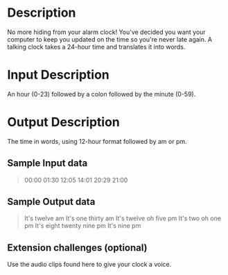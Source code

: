 Description
===========

No more hiding from your alarm clock! You've decided you want your computer to
keep you updated on the time so you're never late again. A talking clock takes
a 24-hour time and translates it into words.

Input Description
=================

An hour (0-23) followed by a colon followed by the minute (0-59).

Output Description
==================

The time in words, using 12-hour format followed by am or pm.

Sample Input data
-----------------

>00:00
>01:30
>12:05
>14:01
>20:29
>21:00

Sample Output data
------------------

>It's twelve am
>It's one thirty am
>It's twelve oh five pm
>It's two oh one pm
>It's eight twenty nine pm
>It's nine pm

Extension challenges (optional)
-------------------------------

Use the audio clips found here to give your clock a voice.
